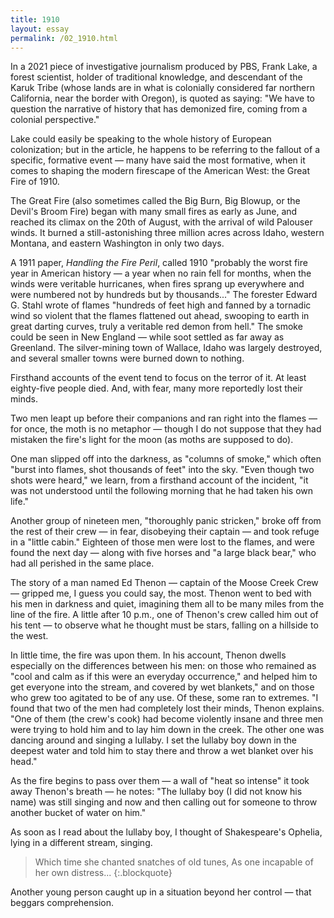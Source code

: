 ```yaml
---
title: 1910
layout: essay
permalink: /02_1910.html
---
```


In a 2021 piece of investigative journalism produced by PBS, Frank Lake, a forest scientist,  holder of traditional knowledge, and descendant of the Karuk Tribe (whose lands are in what is colonially considered far northern California, near the border with Oregon), is quoted as saying: "We have to question the narrative of history that has demonized fire, coming from a colonial perspective." 

Lake could easily be speaking to the whole history of European colonization; but in the article, he happens to be referring to the fallout of a specific, formative event — many have said the most formative, when it comes to shaping the modern firescape of the American West: the Great Fire of 1910. 

The Great Fire (also sometimes called the Big Burn, Big Blowup, or the Devil's Broom Fire) began with many small fires as early as June, and reached its climax on the 20th of August, with the arrival of wild Palouser winds. It burned a still-astonishing three million acres across Idaho, western Montana, and eastern Washington in only two days. 

A 1911 paper, *Handling the Fire Peril*, called 1910 "probably the worst fire year in American history — a year when no rain fell for months, when the winds were veritable hurricanes, when fires sprang up everywhere and were numbered not by hundreds but by thousands..." The forester Edward G. Stahl wrote of flames "hundreds of feet high and fanned by a tornadic wind so violent that the flames flattened out ahead, swooping to earth in great darting curves, truly a veritable red demon from hell." The smoke could be seen in New England — while soot settled as far away as Greenland. The silver-mining town of Wallace, Idaho was largely destroyed, and several smaller towns were burned down to nothing.

Firsthand accounts of the event tend to focus on the terror of it. At least eighty-five people died. And, with fear, many more reportedly lost their minds.

Two men leapt up before their companions and ran right into the flames — for once, the moth is no metaphor — though I do not suppose that they had mistaken the fire's light for the moon (as moths are supposed to do). 

One man slipped off into the darkness, as "columns of smoke," which often "burst into flames, shot thousands of feet" into the sky. "Even though two shots were heard," we learn, from a firsthand account of the incident, "it was not understood until the following morning that he had taken his own life."

Another group of nineteen men, "thoroughly panic stricken," broke off from the rest of their crew — in fear, disobeying their captain — and took refuge in a "little cabin." Eighteen of those men were lost to the flames, and were found the next day — along with five horses and "a large black bear," who had all perished in the same place. 

The story of a man named Ed Thenon — captain of the Moose Creek Crew — gripped me, I guess you could say, the most. Thenon went to bed with his men in darkness and quiet, imagining them all to be many miles from the line of the fire. A little after 10 p.m., one of Thenon's crew called him out of his tent — to observe what he thought must be stars, falling on a hillside to the west. 

In little time, the fire was upon them. In his account, Thenon dwells especially on the differences between his men: on those who remained as "cool and calm as if this were an everyday occurrence," and helped him to get everyone into the stream, and covered by wet blankets," and on those who grew too agitated to be of any use. Of these, some ran to extremes. "I found that two of the men had completely lost their minds, Thenon explains. "One of them (the crew's cook) had become violently insane and three men were trying to hold him and to lay him down in the creek. The other one was dancing around and singing a lullaby. I set the lullaby boy down in the deepest water and told him to stay there and throw a wet blanket over his head."

As the fire begins to pass over them — a wall of "heat so intense" it took away Thenon's breath — he notes: "The lullaby boy (I did not know his name) was still singing and now and then calling out for someone to throw another bucket of water on him." 

As soon as I read about the lullaby boy, I thought of Shakespeare's Ophelia, lying in a different stream, singing. 

> Which time she chanted snatches of old tunes, 
> As one incapable of her own distress...
{:.blockquote}

Another young person caught up in a situation beyond her control — that beggars comprehension. 

